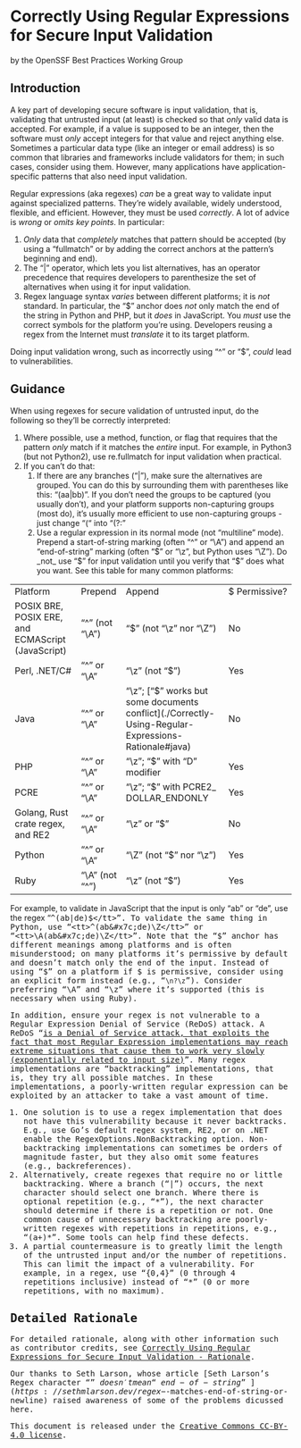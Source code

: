 # Correctly Using Regular Expressions for Secure Input Validation

by the OpenSSF Best Practices Working Group

## Introduction

A key part of developing secure software is input validation, that is, validating that untrusted input (at least) is checked so that _only_ valid data is accepted. For example, if a value is supposed to be an integer, then the software must _only_ accept integers for that value and reject anything else. Sometimes a particular data type (like an integer or email address) is so common that libraries and frameworks include validators for them; in such cases, consider using them. However, many applications have application-specific patterns that also need input validation.

Regular expressions (aka regexes) _can_ be a great way to validate input against specialized patterns. They’re widely available, widely understood, flexible, and efficient. However, they must be used _correctly_. A lot of advice is _wrong_ or _omits key points_. In particular:

1. _Only_ data that _completely_ matches that pattern should be accepted (by using a “fullmatch” or by adding the correct anchors at the pattern’s beginning and end).
2. The “&#x7c;” operator, which lets you list alternatives, has an operator precedence that requires developers to parenthesize the set of alternatives when using it for input validation.
3. Regex language syntax _varies_ between different platforms; it is _not_ standard. In particular, the “$” anchor does _not_ only match the end of the string in Python and PHP, but it _does_ in JavaScript. You _must_ use the correct symbols for the platform you’re using. Developers reusing a regex from the Internet must _translate_ it to its target platform.

Doing input validation wrong, such as incorrectly using “^” or “$”, _could_ lead to vulnerabilities.

## Guidance

When using regexes for secure validation of untrusted input, do the following so they’ll be correctly interpreted:

1. Where possible, use a method, function, or flag that requires that the pattern _only_ match if it matches the _entire_ input. For example, in Python3 (but not Python2), use re.fullmatch for input validation when practical.
2. If you can’t do that:
    1. If there are any branches (“&#x7c;”), make sure the alternatives are grouped. You can do this by surrounding them with parentheses like this: “(aa&#x7c;bb)”. If you don’t need the groups to be captured (you usually don’t), and your platform supports non-capturing groups (most do), it’s usually more efficient to use non-capturing groups - just change “(“ into “(?:”
    2. Use a regular expression in its normal mode (not “multiline” mode). Prepend a start-of-string marking (often “^” or “\A”) and append an “end-of-string” marking (often “$” or “\z”, but Python uses “\Z”). Do _not_ use “$” for input validation until you verify that “$” does what you want. See this table for many common platforms:

<table>
  <tr>
   <td>
Platform
   </td>
   <td>Prepend
   </td>
   <td>Append
   </td>
   <td>$&nbsp;Permissive?
   </td>
  </tr>
  <tr>
   <td>POSIX BRE, POSIX ERE, and ECMAScript (JavaScript)
   </td>
   <td>“^” (not “\A”)
   </td>
   <td>“$” (not “\z” nor “\Z”)
   </td>
   <td>No
   </td>
  </tr>
  <tr>
   <td>Perl, .NET/C#
   </td>
   <td>“^” or “\A”
   </td>
   <td>“\z” (not “$”)
   </td>
   <td>Yes
   </td>
  </tr>
  <tr>
   <td>Java
   </td>
   <td>“^” or “\A”
   </td>
   <td>“\z”; [“$” works but some documents conflict](./Correctly-Using-Regular-Expressions-Rationale#java)
   </td>
   <td>No
   </td>
  </tr>
  <tr>
   <td>PHP
   </td>
   <td>“^” or “\A”
   </td>
   <td>“\z”; “$” with “D” modifier
   </td>
   <td>Yes
   </td>
  </tr>
  <tr>
   <td>PCRE
   </td>
   <td>“^” or “\A”
   </td>
   <td>“\z”; “$” with PCRE2_ DOLLAR_ENDONLY
   </td>
   <td>Yes
   </td>
  </tr>
  <tr>
   <td>Golang, Rust crate regex, and RE2
   </td>
   <td>“^” or “\A”
   </td>
   <td>“\z” or “$”
   </td>
   <td>No
   </td>
  </tr>
  <tr>
   <td>Python
   </td>
   <td>“^” or “\A”
   </td>
   <td>“\Z” (not “$” nor “\z”)
   </td>
   <td>Yes
   </td>
  </tr>
  <tr>
   <td>Ruby
   </td>
   <td>“\A” (not “^”)
   </td>
   <td>“\z” (not “$”)
   </td>
   <td>Yes
   </td>
  </tr>
</table>

For example, to validate in JavaScript that the input is only “ab” or “de”, use the regex “<tt>^(ab&#x7c;de)$</tt>”. To validate the same thing in Python, use “<tt>^(ab&#x7c;de)\Z</tt>” or “<tt>\A(ab&#x7c;de)\Z</tt>”. Note that the “$” anchor has different meanings among platforms and is often misunderstood; on many platforms it’s permissive by default and doesn’t match only the end of the input. Instead of using “$” on a platform if $ is permissive, consider using an explicit form instead (e.g., “`\n?\z`”). Consider preferring “\A” and “\z” where it’s supported (this is necessary when using Ruby).

In addition, ensure your regex is not vulnerable to a Regular Expression Denial of Service (ReDoS) attack. A ReDoS “[is a Denial of Service attack, that exploits the fact that most Regular Expression implementations may reach extreme situations that cause them to work very slowly (exponentially related to input size)](https://owasp.org/www-community/attacks/Regular_expression_Denial_of_Service_-_ReDoS)”. Many regex implementations are “backtracking” implementations, that is, they try all possible matches. In these implementations,  a poorly-written regular expression can be exploited by an attacker to take a vast amount of time.

1. One solution is to use a regex implementation that does not have this vulnerability because it never backtracks. E.g., use Go’s default regex system, RE2, or on .NET enable the RegexOptions.NonBacktracking option. Non-backtracking implementations can sometimes be orders of magnitude faster, but they also omit some features (e.g., backreferences).
2. Alternatively, create regexes that require no or little backtracking. Where a branch (“&#x7c;”) occurs, the next character should select one branch. Where there is optional repetition (e.g., “&#x2a;”), the next character should determine if there is a repetition or not. One common cause of unnecessary backtracking are poorly-written regexes with repetitions in repetitions, e.g., “(a+)&#x2a;”. Some tools can help find these defects.
3. A partial countermeasure is to greatly limit the length of the untrusted input and/or the number of repetitions. This can limit the impact of a vulnerability. For example, in a regex, use “{0,4}” (0 through 4 repetitions inclusive) instead of “*” (0 or more repetitions, with no maximum).

## Detailed Rationale

For detailed rationale, along with other information such as contributor credits, see [Correctly Using Regular Expressions for Secure Input Validation - Rationale](./Correctly-Using-Regular-Expressions-Rationale).

Our thanks to Seth Larson, whose article [Seth Larson’s Regex character “$” doesn't mean “end-of-string”](https://sethmlarson.dev/regex-$-matches-end-of-string-or-newline) raised awareness of some of the problems dicussed here.

This document is released under the [Creative Commons CC-BY-4.0 license](https://creativecommons.org/licenses/by/4.0/).
